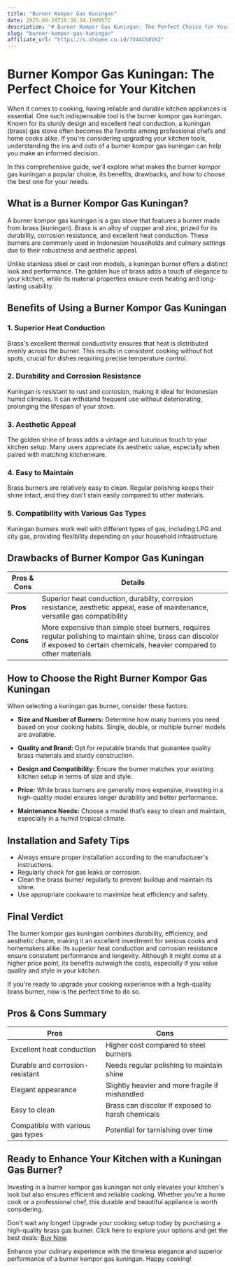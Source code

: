 ```yaml
---
title: "Burner Kompor Gas Kuningan"
date: 2025-08-20T16:38:34.190957Z
description: "# Burner Kompor Gas Kuningan: The Perfect Choice for Your Kitchen..."
slug: "burner-kompor-gas-kuningan"
affiliate_url: "https://s.shopee.co.id/7V44C68VX2"
---
```

# Burner Kompor Gas Kuningan: The Perfect Choice for Your Kitchen

When it comes to cooking, having reliable and durable kitchen appliances is essential. One such indispensable tool is the burner kompor gas kuningan. Known for its sturdy design and excellent heat conduction, a kuningan (brass) gas stove often becomes the favorite among professional chefs and home cooks alike. If you're considering upgrading your kitchen tools, understanding the ins and outs of a burner kompor gas kuningan can help you make an informed decision.

In this comprehensive guide, we'll explore what makes the burner kompor gas kuningan a popular choice, its benefits, drawbacks, and how to choose the best one for your needs.

## What is a Burner Kompor Gas Kuningan?

A burner kompor gas kuningan is a gas stove that features a burner made from brass (kuningan). Brass is an alloy of copper and zinc, prized for its durability, corrosion resistance, and excellent heat conduction. These burners are commonly used in Indonesian households and culinary settings due to their robustness and aesthetic appeal.

Unlike stainless steel or cast iron models, a kuningan burner offers a distinct look and performance. The golden hue of brass adds a touch of elegance to your kitchen, while its material properties ensure even heating and long-lasting usability.

## Benefits of Using a Burner Kompor Gas Kuningan

### 1. Superior Heat Conduction
Brass's excellent thermal conductivity ensures that heat is distributed evenly across the burner. This results in consistent cooking without hot spots, crucial for dishes requiring precise temperature control.

### 2. Durability and Corrosion Resistance
Kuningan is resistant to rust and corrosion, making it ideal for Indonesian humid climates. It can withstand frequent use without deteriorating, prolonging the lifespan of your stove.

### 3. Aesthetic Appeal
The golden shine of brass adds a vintage and luxurious touch to your kitchen setup. Many users appreciate its aesthetic value, especially when paired with matching kitchenware.

### 4. Easy to Maintain
Brass burners are relatively easy to clean. Regular polishing keeps their shine intact, and they don't stain easily compared to other materials.

### 5. Compatibility with Various Gas Types
Kuningan burners work well with different types of gas, including LPG and city gas, providing flexibility depending on your household infrastructure.

## Drawbacks of Burner Kompor Gas Kuningan

| **Pros & Cons** | **Details** |
|-----------------|--------------|
| **Pros**      | Superior heat conduction, durabilty, corrosion resistance, aesthetic appeal, ease of maintenance, versatile gas compatibility |
| **Cons**      | More expensive than simple steel burners, requires regular polishing to maintain shine, brass can discolor if exposed to certain chemicals, heavier compared to other materials |

## How to Choose the Right Burner Kompor Gas Kuningan

When selecting a kuningan gas burner, consider these factors:

- **Size and Number of Burners:** Determine how many burners you need based on your cooking habits. Single, double, or multiple burner models are available.

- **Quality and Brand:** Opt for reputable brands that guarantee quality brass materials and sturdy construction.

- **Design and Compatibility:** Ensure the burner matches your existing kitchen setup in terms of size and style.

- **Price:** While brass burners are generally more expensive, investing in a high-quality model ensures longer durability and better performance.

- **Maintenance Needs:** Choose a model that’s easy to clean and maintain, especially in a humid tropical climate.

## Installation and Safety Tips

- Always ensure proper installation according to the manufacturer's instructions.
- Regularly check for gas leaks or corrosion.
- Clean the brass burner regularly to prevent buildup and maintain its shine.
- Use appropriate cookware to maximize heat efficiency and safety.

## Final Verdict

The burner kompor gas kuningan combines durability, efficiency, and aesthetic charm, making it an excellent investment for serious cooks and homemakers alike. Its superior heat conduction and corrosion resistance ensure consistent performance and longevity. Although it might come at a higher price point, its benefits outweigh the costs, especially if you value quality and style in your kitchen.

If you're ready to upgrade your cooking experience with a high-quality brass burner, now is the perfect time to do so.

## Pros & Cons Summary

| **Pros** | **Cons** |
|------------|--------------|
| Excellent heat conduction | Higher cost compared to steel burners |
| Durable and corrosion-resistant | Needs regular polishing to maintain shine |
| Elegant appearance | Slightly heavier and more fragile if mishandled |
| Easy to clean | Brass can discolor if exposed to harsh chemicals |
| Compatible with various gas types | Potential for tarnishing over time |

## Ready to Enhance Your Kitchen with a Kuningan Gas Burner?

Investing in a burner kompor gas kuningan not only elevates your kitchen's look but also ensures efficient and reliable cooking. Whether you're a home cook or a professional chef, this durable and beautiful appliance is worth considering.

Don't wait any longer! Upgrade your cooking setup today by purchasing a high-quality brass gas burner. Click here to explore your options and get the best deals: [Buy Now](https://s.shopee.co.id/7V44C68VX2).

Enhance your culinary experience with the timeless elegance and superior performance of a burner kompor gas kuningan. Happy cooking!